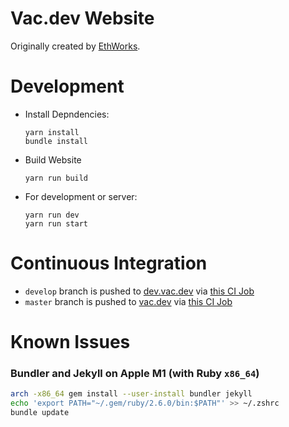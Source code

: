 # Vac.dev Website

Originally created by [EthWorks](https://ethworks.io/).

# Development

- Install Depndencies:
  ```
  yarn install
  bundle install
  ```
- Build Website
  ```
  yarn run build
  ```
- For development or server:
  ```
  yarn run dev
  yarn run start
  ```

# Continuous Integration

- `develop` branch is pushed to [dev.vac.dev](https://dev.vac.dev) via [this CI Job](https://ci.status.im/job/website/job/dev.vac.dev/)
- `master` branch is pushed to [vac.dev](https://vac.dev) via [this CI Job](https://ci.status.im/job/website/job/vac.dev/)

# Known Issues

### Bundler and Jekyll on Apple M1 (with Ruby `x86_64`)

```sh
arch -x86_64 gem install --user-install bundler jekyll
echo 'export PATH="~/.gem/ruby/2.6.0/bin:$PATH"' >> ~/.zshrc
bundle update
```
